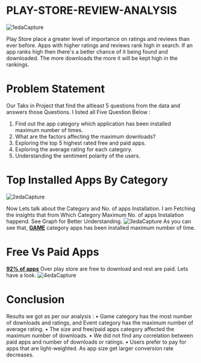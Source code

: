 # PLAY-STORE-REVIEW-ANALYSIS
![1edaCapture](https://user-images.githubusercontent.com/74107667/185800606-3ce9d1aa-ed52-4641-b1d5-686e48dafe3c.PNG)

Play Store place a greater level of importance on ratings and reviews than
ever before. Apps with higher ratings and reviews rank high in search. If an
app ranks high then there's a better chance of it being found and
downloaded. The more downloads the more it will be kept high in the
rankings.


# Problem Statement
Our Taks in Project that find the altleast 5 questions from the data and answers those Questions. I listed all Five Question Below : 
1. Find out the app category which application has been installed maximum number of
times.
2. What are the factors affecting the maximum downloads?
3. Exploring the top 5 highest rated free and paid apps.
4. Exploring the average rating for each category.
5. Understanding the sentiment polarity of the users.


# Top Installed Apps By Category
![2edaCapture](https://user-images.githubusercontent.com/74107667/185800864-7970e6df-a53f-4125-8a7f-8cb455d2d5be.PNG)

Now Lets talk about the Category and No. of apps Installation. I am Fetching the insights that from Which Category Maximum No. of apps Instalation happend.
See Graph for Better Understanding.
![3edaCapture](https://user-images.githubusercontent.com/74107667/185800975-0569c7d3-9d84-4e16-b2b4-56bed23e1742.PNG)
As you can see that, <b><u>GAME</u></b> category apps has been installed maximum number of time.


# Free Vs Paid Apps
<b><u>92% of apps</u></b> Over play store are free to download and rest are paid. Lets have a look.
![4edaCapture](https://user-images.githubusercontent.com/74107667/185801076-158bd721-0104-4cb0-9879-f444701425e4.PNG)
 
 
# Conclusion
Results we got as per our analysis :
• Game category has the most number of downloads and ratings, and Event category has the
maximum number of average rating.
• The size and free/paid apps category affected the maximum number of downloads.
• We did not find any correlation between paid apps and number of downloads or ratings.
• Users prefer to pay for apps that are light-weighted. As app size get larger conversion rate
decreases.
